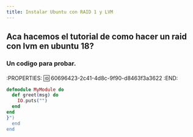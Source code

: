 ```yaml
---
title: Instalar Ubuntu con RAID 1 y LVM
---
```


## Aca hacemos el tutorial de como hacer un raid con lvm en ubuntu 18?
### Un **codigo** para probar.
#### 
:PROPERTIES:
:id: 60696423-2c41-4d8c-9f90-d8463f3a3622
:END:
```elixir
defmodule MyModule do
  def greet(msg) do
    IO.puts("")
  end
end
}")
  end
end
```
####
